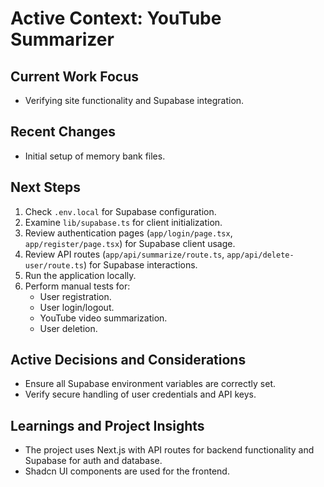 # Active Context: YouTube Summarizer

## Current Work Focus
- Verifying site functionality and Supabase integration.

## Recent Changes
- Initial setup of memory bank files.

## Next Steps
1. Check `.env.local` for Supabase configuration.
2. Examine `lib/supabase.ts` for client initialization.
3. Review authentication pages (`app/login/page.tsx`, `app/register/page.tsx`) for Supabase client usage.
4. Review API routes (`app/api/summarize/route.ts`, `app/api/delete-user/route.ts`) for Supabase interactions.
5. Run the application locally.
6. Perform manual tests for:
    - User registration.
    - User login/logout.
    - YouTube video summarization.
    - User deletion.

## Active Decisions and Considerations
- Ensure all Supabase environment variables are correctly set.
- Verify secure handling of user credentials and API keys.

## Learnings and Project Insights
- The project uses Next.js with API routes for backend functionality and Supabase for auth and database.
- Shadcn UI components are used for the frontend.
